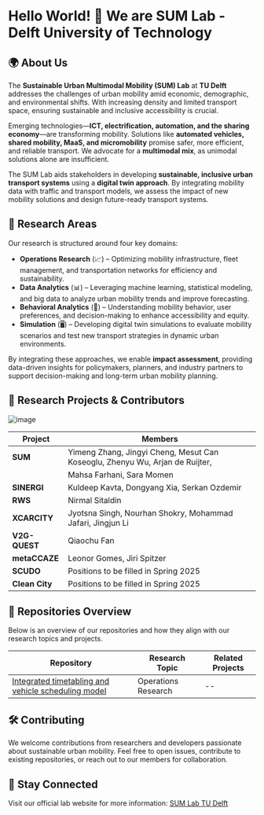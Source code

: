 ##

#  Hello World! 👋 We are SUM Lab - Delft University of Technology

## 🌍 About Us
The **Sustainable Urban Multimodal Mobility (SUM) Lab** at **TU Delft** addresses the challenges of urban mobility amid economic, demographic, and environmental shifts. With increasing density and limited transport space, ensuring sustainable and inclusive accessibility is crucial.

Emerging technologies—**ICT, electrification, automation, and the sharing economy**—are transforming mobility. Solutions like **automated vehicles, shared mobility, MaaS, and micromobility** promise safer, more efficient, and reliable transport. We advocate for a **multimodal mix**, as unimodal solutions alone are insufficient.

The SUM Lab aids stakeholders in developing **sustainable, inclusive urban transport systems** using a **digital twin approach**. By integrating mobility data with traffic and transport models, we assess the impact of new mobility solutions and design future-ready transport systems.

## 🔬 Research Areas
Our research is structured around four key domains:
- **Operations Research** (📈) – Optimizing mobility infrastructure, fleet management, and transportation networks for efficiency and sustainability.
- **Data Analytics** (📊) – Leveraging machine learning, statistical modeling, and big data to analyze urban mobility trends and improve forecasting.
- **Behavioral Analytics** (🧠) – Understanding mobility behavior, user preferences, and decision-making to enhance accessibility and equity.
- **Simulation** (🖥️) – Developing digital twin simulations to evaluate mobility scenarios and test new transport strategies in dynamic urban environments.

By integrating these approaches, we enable **impact assessment**, providing data-driven insights for policymakers, planners, and industry partners to support decision-making and long-term urban mobility planning.

## 📌 Research Projects & Contributors

![image](https://github.com/user-attachments/assets/d405623d-474e-4dce-8e32-c0609094dbfd)

| Project        | Members       |                                                                            
|----------------|--------------------------------------------------------------------------------------------|
| **SUM**        | Yimeng Zhang, Jingyi Cheng, Mesut Can Koseoglu, Zhenyu Wu, Arjan de Ruijter,              | 
|                | Mahsa Farhani, Sara Momen                                                                 |  
| **SINERGI**    | Kuldeep Kavta, Dongyang Xia, Serkan Ozdemir                                               | 
| **RWS**        | Nirmal Sitaldin                                                                            | 
| **XCARCITY**   | Jyotsna Singh, Nourhan Shokry, Mohammad Jafari, Jingjun Li                                |
| **V2G-QUEST**  | Qiaochu Fan                                                                                | 
| **metaCCAZE**  | Leonor Gomes, Jiri Spitzer                                                                 |
| **SCUDO**      | Positions to be filled in Spring 2025                                                     | 
| **Clean City** | Positions to be filled in Spring 2025                                                     | 

## 📂 Repositories Overview
Below is an overview of our repositories and how they align with our research topics and projects.

| Repository | Research Topic | Related Projects |
|------------|---------------|------------------|
| [Integrated timetabling and vehicle scheduling model](https://github.com/SUM-Lab-CiTG-TUDelft/TTVSP) | Operations Research | -- |


## 🛠️ Contributing
We welcome contributions from researchers and developers passionate about sustainable urban mobility. Feel free to open issues, contribute to existing repositories, or reach out to our members for collaboration.

## 📢 Stay Connected
Visit our official lab website for more information: [SUM Lab TU Delft](https://www.tudelft.nl/citg/over-faculteit/afdelingen/transport-planning/labs/sum-lab)
